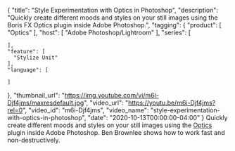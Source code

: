 {
  "title": "Style Experimentation with Optics in Photoshop",
  "description": "Quickly create different moods and styles on your still images using the Boris FX Optics plugin inside Adobe Photoshop.",
  "tagging": {
    "product": [
      "Optics"
    ],
    "host": [
      "Adobe Photoshop/Lightroom"
    ],
    "series": [

    ],
    "feature": [
      "Stylize Unit"
    ],
    "language": [

    ]
  },
  "thumbnail_url": "https://img.youtube.com/vi/m6i-Djf4jms/maxresdefault.jpg",
  "video_url": "https://youtu.be/m6i-Djf4jms?rel=0",
  "video_id": "m6i-Djf4jms",
  "video_name": "style-experimentation-with-optics-in-photoshop",
  "date": "2020-10-13T00:00:00-04:00"
}
Quickly create different moods and styles on your still images using the [Optics](https://borisfx.com/products/optics/?collection=optics&product=optics "Boris FX Optics") plugin inside Adobe Photoshop. Ben Brownlee shows how to work fast and non-destructively. 
